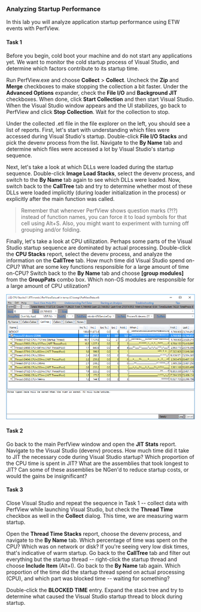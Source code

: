 ### Analyzing Startup Performance

In this lab you will analyze application startup performance using ETW events with PerfView.

#### Task 1

Before you begin, cold boot your machine and do not start any applications yet. We want to monitor the cold startup process of Visual Studio, and determine which factors contribute to its startup time.

Run PerfView.exe and choose **Collect** > **Collect**. Uncheck the **Zip** and **Merge** checkboxes to make stopping the collection a bit faster. Under the **Advanced Options** expander, check the **File I/O** and **Background JIT** checkboxes. When done, click **Start Collection** and then start Visual Studio. When the Visual Studio window appears and the UI stabilizes, go back to PerfView and click **Stop Collection**. Wait for the collection to stop.

Under the collected .etl file in the file explorer on the left, you should see a list of reports. First, let's start with understanding which files were accessed during Visual Studio's startup. Double-click **File I/O Stacks** and pick the devenv process from the list. Navigate to the **By Name** tab and determine which files were accessed a lot by Visual Studio's startup sequence. 

Next, let's take a look at which DLLs were loaded during the startup sequence. Double-click **Image Load Stacks**, select the devenv process, and switch to the **By Name** tab again to see which DLLs were loaded. Now, switch back to the **CallTree** tab and try to determine whether most of these DLLs were loaded implicitly (during loader initialization in the process) or explicitly after the main function was called.

> Remember that whenever PerfView shows question marks (?!?) instead of function names, you can force it to load symbols for that cell using Alt+S. Also, you might want to experiment with turning off grouping and/or folding.

Finally, let's take a look at CPU utilization. Perhaps some parts of the Visual Studio startup sequence are dominated by actual processing. Double-click the **CPU Stacks** report, select the devenv process, and analyze the information on the **CallTree** tab. How much time did Visual Studio spend on-CPU? What are some key functions responsible for a large amount of time on-CPU? Switch back to the **By Name** tab and choose **[group modules]** from the **GroupPats** combo box. Which non-OS modules are responsible for a large amount of CPU utilization?

![Visual Studio CPU utilization during startup](figure.png)

#### Task 2

Go back to the main PerfView window and open the **JIT Stats** report. Navigate to the Visual Studio (devenv) process. How much time did it take to JIT the necessary code during Visual Studio startup? Which proportion of the CPU time is spent in JIT? What are the assemblies that took longest to JIT? Can some of these assemblies be NGen'd to reduce startup costs, or would the gains be insignificant?

#### Task 3

Close Visual Studio and repeat the sequence in Task 1 -- collect data with PerfView while launching Visual Studio, but check the **Thread Time** checkbox as well in the **Collect** dialog. This time, we are measuring warm startup. 

Open the **Thread Time Stacks** report, choose the devenv process, and navigate to the **By Name** tab. Which percentage of time was spent on the CPU? Which was on network or disk? If you're seeing very low disk times, that's indicative of warm startup. Go back to the **CallTree** tab and filter out everything but the startup thread -- right-click the startup thread and choose **Include Item** (Alt+I). Go back to the **By Name** tab again. Which proportion of the time did the startup thread spend on actual processing (CPU), and which part was blocked time -- waiting for something? 

Double-click the **BLOCKED TIME** entry. Expand the stack tree and try to determine what caused the Visual Studio startup thread to block during startup. 

